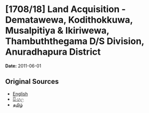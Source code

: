 # [1708/18] Land Acquisition - Dematawewa, Kodithokkuwa, Musalpitiya & Ikiriwewa, Thambuththegama D/S Division, Anuradhapura District

**Date:** 2011-06-01

## Original Sources

- [English](https://documents.gov.lk/view/extra-gazettes/2011/6/1708-18_E.pdf)
- [සිංහල](https://documents.gov.lk/view/extra-gazettes/2011/6/1708-18_S.pdf)
- [தமிழ்](https://documents.gov.lk/view/extra-gazettes/2011/6/1708-18_T.pdf)
